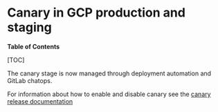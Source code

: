 # Canary in GCP production and staging

**Table of Contents**

[TOC]

The canary stage is now managed through deployment automation and GitLab chatops.

For information about how to enable and disable canary see the [canary release documentation](https://gitlab.com/gitlab-org/release/docs/blob/master/general/deploy/canary.md)
